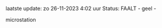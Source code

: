 laatste update: 
zo 26-11-2023  4:02   uur 
Status: FAALT - geel - 
<div class="service Y">microstation</div>